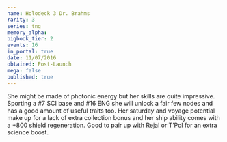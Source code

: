 ```yaml
---
name: Holodeck 3 Dr. Brahms
rarity: 3
series: tng
memory_alpha:
bigbook_tier: 2
events: 16
in_portal: true
date: 11/07/2016
obtained: Post-Launch
mega: false
published: true
---
```


She might be made of photonic energy but her skills are quite impressive. Sporting a #7 SCI base and #16 ENG she will unlock a fair few nodes and has a good amount of useful traits too. Her saturday and voyage potential make up for a lack of extra collection bonus and her ship ability comes with a +800 shield regeneration. Good to pair up with Rejal or T’Pol for an extra science boost.
